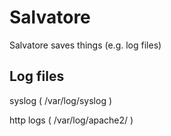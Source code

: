 Salvatore
=========

Salvatore saves things (e.g. log files)

Log files
---------

syslog ( /var/log/syslog )

http logs ( /var/log/apache2/ )
